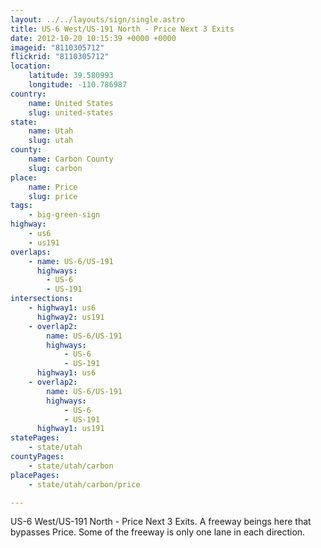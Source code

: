 ```yaml
---
layout: ../../layouts/sign/single.astro
title: US-6 West/US-191 North - Price Next 3 Exits
date: 2012-10-20 10:15:39 +0000 +0000
imageid: "8110305712"
flickrid: "8110305712"
location:
    latitude: 39.580993
    longitude: -110.786987
country:
    name: United States
    slug: united-states
state:
    name: Utah
    slug: utah
county:
    name: Carbon County
    slug: carbon
place:
    name: Price
    slug: price
tags:
    - big-green-sign
highway:
    - us6
    - us191
overlaps:
    - name: US-6/US-191
      highways:
        - US-6
        - US-191
intersections:
    - highway1: us6
      highway2: us191
    - overlap2:
        name: US-6/US-191
        highways:
            - US-6
            - US-191
      highway1: us6
    - overlap2:
        name: US-6/US-191
        highways:
            - US-6
            - US-191
      highway1: us191
statePages:
    - state/utah
countyPages:
    - state/utah/carbon
placePages:
    - state/utah/carbon/price

---
```

US-6 West/US-191 North - Price Next 3 Exits.  A freeway beings here that bypasses Price.  Some of the freeway is only one lane in each direction.